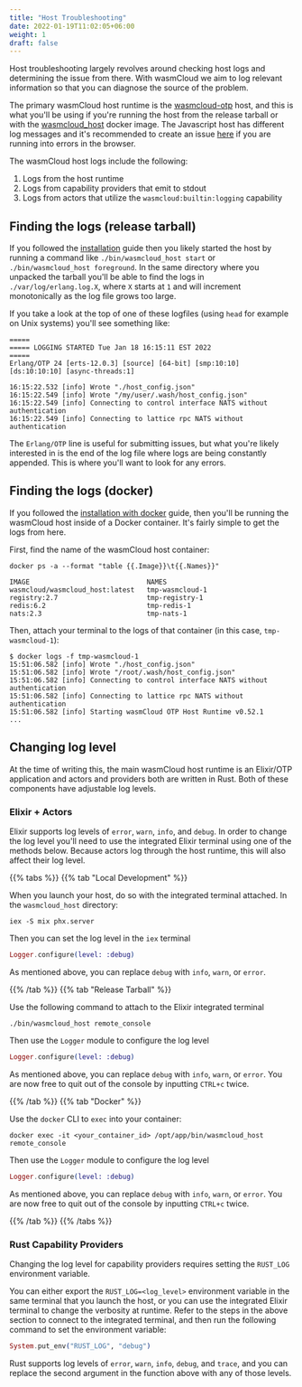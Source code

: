 ```yaml
---
title: "Host Troubleshooting"
date: 2022-01-19T11:02:05+06:00
weight: 1
draft: false
---
```


Host troubleshooting largely revolves around checking host logs and determining the issue from there. With wasmCloud we aim to log relevant information so that you can diagnose the source of the problem.

The primary wasmCloud host runtime is the [wasmcloud-otp](https://github.com/wasmCloud/wasmcloud-otp) host, and this is what you'll be using if you're running the host from the release tarball or with the [wasmcloud_host](https://hub.docker.com/repository/docker/wasmcloud/wasmcloud_host) docker image. The Javascript host has different log messages and it's recommended to create an issue [here](https://github.com/wasmCloud/wasmcloud-js/issues/new) if you are running into errors in the browser.

The wasmCloud host logs include the following:
1. Logs from the host runtime
1. Logs from capability providers that emit to stdout
1. Logs from actors that utilize the `wasmcloud:builtin:logging` capability

## Finding the logs (release tarball)
If you followed the [installation](../../../overview/installation/) guide then you likely started the host by running a command like `./bin/wasmcloud_host start` or `./bin/wasmcloud_host foreground`. In the same directory where you unpacked the tarball you'll be able to find the logs in `./var/log/erlang.log.X`, where `X` starts at `1` and will increment monotonically as the log file grows too large.

If you take a look at the top of one of these logfiles (using `head` for example on Unix systems) you'll see something like:
```console
=====
===== LOGGING STARTED Tue Jan 18 16:15:11 EST 2022
=====
Erlang/OTP 24 [erts-12.0.3] [source] [64-bit] [smp:10:10] [ds:10:10:10] [async-threads:1]

16:15:22.532 [info] Wrote "./host_config.json"
16:15:22.549 [info] Wrote "/my/user/.wash/host_config.json"
16:15:22.549 [info] Connecting to control interface NATS without authentication
16:15:22.549 [info] Connecting to lattice rpc NATS without authentication
```

The `Erlang/OTP` line is useful for submitting issues, but what you're likely interested in is the end of the log file where logs are being constantly appended. This is where you'll want to look for any errors.

## Finding the logs (docker)
If you followed the [installation with docker](../../../overview/installation/install-with-docker) guide, then you'll be running the wasmCloud host inside of a Docker container. It's fairly simple to get the logs from here.

First, find the name of the wasmCloud host container:
```console
docker ps -a --format "table {{.Image}}\t{{.Names}}"
```
```console
IMAGE                             NAMES
wasmcloud/wasmcloud_host:latest   tmp-wasmcloud-1
registry:2.7                      tmp-registry-1
redis:6.2                         tmp-redis-1
nats:2.3                          tmp-nats-1
```

Then, attach your terminal to the logs of that container (in this case, `tmp-wasmcloud-1`):
```console
$ docker logs -f tmp-wasmcloud-1
15:51:06.582 [info] Wrote "./host_config.json"
15:51:06.582 [info] Wrote "/root/.wash/host_config.json"
15:51:06.582 [info] Connecting to control interface NATS without authentication
15:51:06.582 [info] Connecting to lattice rpc NATS without authentication
15:51:06.582 [info] Starting wasmCloud OTP Host Runtime v0.52.1
...
```

## Changing log level
At the time of writing this, the main wasmCloud host runtime is an Elixir/OTP application and actors and providers both are written in Rust. Both of these components have adjustable log levels.

### Elixir + Actors
Elixir supports log levels of `error`, `warn`, `info`, and `debug`. In order to change the log level you'll need to use the integrated Elixir terminal using one of the methods below. Because actors log through the host runtime, this will also affect their log level.

{{% tabs %}}
{{% tab "Local Development" %}}

When you launch your host, do so with the integrated terminal attached. In the `wasmcloud_host` directory:
```shell
iex -S mix phx.server
```

Then you can set the log level in the `iex` terminal
```elixir
Logger.configure(level: :debug)
``` 

As mentioned above, you can replace `debug` with `info`, `warn`, or `error`.

{{% /tab %}}
{{% tab "Release Tarball" %}}

Use the following command to attach to the Elixir integrated terminal
```shell
./bin/wasmcloud_host remote_console
```

Then use the `Logger` module to configure the log level
```elixir
Logger.configure(level: :debug)
``` 

As mentioned above, you can replace `debug` with `info`, `warn`, or `error`. You are now free to quit out of the console by inputting `CTRL+c` twice.

{{% /tab %}}
{{% tab "Docker" %}}

Use the `docker` CLI to `exec` into your container:
```shell
docker exec -it <your_container_id> /opt/app/bin/wasmcloud_host remote_console
```

Then use the `Logger` module to configure the log level
```elixir
Logger.configure(level: :debug)
``` 

As mentioned above, you can replace `debug` with `info`, `warn`, or `error`. You are now free to quit out of the console by inputting `CTRL+c` twice.

{{% /tab %}}
{{% /tabs %}}

### Rust Capability Providers
Changing the log level for capability providers requires setting the `RUST_LOG` environment variable.

You can either export the `RUST_LOG=<log_level>` environment variable in the same terminal that you launch the host, or you can use the integrated Elixir terminal to change the verbosity at runtime. Refer to the steps in the above section to connect to the integrated terminal, and then run the following command to set the environment variable:
```elixir
System.put_env("RUST_LOG", "debug")
```

Rust supports log levels of `error`, `warn`, `info`, `debug`, and `trace`, and you can replace the second argument in the function above with any of those levels.